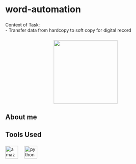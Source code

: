 <h1 align="left">word-automation</h1>

###

<p align="left">Context of Task:<br>- Transfer data from hardcopy to soft copy for digital record</p>

###

<div align="center">
  <img height="200" src="https://evank04projectbucket.s3.ap-southeast-1.amazonaws.com/Screenshot+2024-12-21+175108.png"  />
</div>

###

<h2 align="left">About me</h2>

###

<p align="left"></p>

###

<h2 align="left">Tools Used</h2>

###

<div align="left">
  <img src="https://cdn.jsdelivr.net/gh/devicons/devicon/icons/amazonwebservices/amazonwebservices-line-wordmark.svg" height="40" alt="amazonwebservices logo"  />
  <img width="12" />
  <img src="https://cdn.jsdelivr.net/gh/devicons/devicon/icons/python/python-original.svg" height="40" alt="python logo"  />
</div>

###

